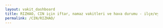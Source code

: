 ```yaml
---
layout: vakit_dashboard
title: RIZHAO, CIN için iftar, namaz vakitleri ve hava durumu - ilçe/eyalet seç
permalink: /CIN/RIZHAO/
---
```


<script type="text/javascript">
  var GLOBAL_COUNTRY = 'CIN';
  var GLOBAL_CITY = 'RIZHAO';
  var GLOBAL_STATE = '';
  var lat = 72;
  var lon = 21;
</script>
